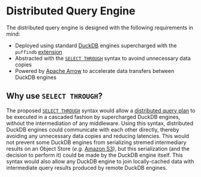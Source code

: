 # Distributed Query Engine
The distributed query engine is designed with the following requirements in mind:
- Deployed using standard [DuckDB](https://duckdb.org/) engines supercharged with the `puffindb` [extension](https://duckdb.org/docs/extensions/overview)
- Abstracted with the [`SELECT THROUGH`](../EDDI.md#implementation) syntax to avoind unnecessary data copies
- Powered by [Apache Arrow](https://arrow.apache.org/) to accelerate data transfers between DuckDB engines

## Why use `SELECT THROUGH`?
The proposed [`SELECT THROUGH`](../EDDI.md#implementation) syntax would allow a [distributed query plan](Query%20Planner.md) to be executed in a cascaded fashion by supercharged DuckDB engines, without the intermediation of any middleware. Using this syntax, distributed DuckDB engines could communicate with each other directly, thereby avoiding any unnecessary data copies and reducing latencies. This would not prevent some DuckDB engines from serializing stremed intermediary results on an Object Store (*e.g.* [Amazon S3](https://aws.amazon.com/s3/)), but this serialization (and the decision to perform it) could be made by the DuckDB engine itself. This syntax would also allow any DuckDB engine to join locally-cached data with intermediate query results produced by remote DuckDB engines.
